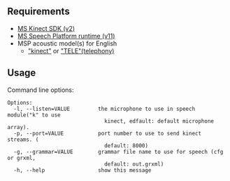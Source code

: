 ## Requirements 
* [MS Kinect SDK (v2)](https://www.microsoft.com/en-us/download/details.aspx?id=44561)
* [MS Speech Platform runtime (v11)](https://www.microsoft.com/en-us/download/details.aspx?id=27225)
* MSP acoustic model(s) for English 
    * ["kinect"](https://www.microsoft.com/en-us/download/details.aspx?id=34809) or ["TELE"(telephony)](https://www.microsoft.com/en-us/download/details.aspx?id=27224) 

## Usage
Command line options: 
```
Options:
  -l, --listen=VALUE         the microphone to use in speech module("k" to use
                               kinect, edfault: default microphone array).
  -p, --port=VALUE           port number to use to send kinect streams. (
                               default: 8000)
  -g, --grammar=VALUE        grammar file name to use for speech (cfg or grxml,
                               default: out.grxml)
  -h, --help                 show this message
```

